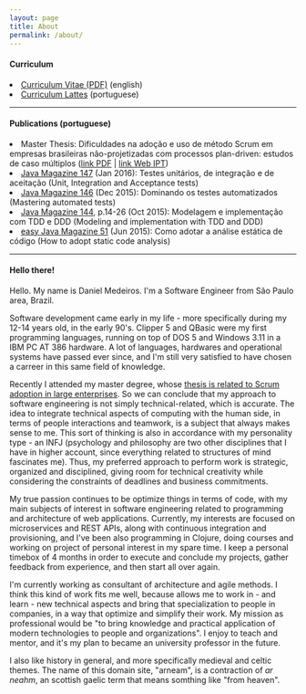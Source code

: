 ```yaml
---
layout: page
title: About
permalink: /about/
---
```

<p>
<h4>Curriculum</h4>
  <li><a href="/static/docs/cv-danielmedeiros-english.pdf" target="_blank">Curriculum Vitae (PDF)</a> (english)</li>
  <li><a href="http://lattes.cnpq.br/2731981942197270" target="_blank">Curriculum Lattes</a> (portuguese)</li>
</p>

<hr>

<p>
<h4>Publications (portuguese)</h4>

  <li>Master Thesis: Dificuldades na adoção e uso de método Scrum em empresas brasileiras não-projetizadas com processos plan-driven: estudos de caso múltiplos (<a href="/static/docs/2016_EC_Daniel_Medeiros Assis.pdf" target="_blank">link PDF</a> | <a href="https://www.ipt.br/pos_graduacao_ipt/solucoes/dissertacoes/838-dificuldades_na_adocao_e_uso_de_metodo_scrum_em_empresas_brasileiras_nao_projetizadas_com_processos_plan_driven_:_estudo.htm" target="_blank">link Web IPT</a>)</li>

  <li><a href="https://www.devmedia.com.br/revista-java-magazine-147/34121" target="_blank">Java Magazine 147</a> (Jan 2016): Testes unitários, de integração e de aceitação (Unit, Integration and Acceptance tests) </li>
  <li><a href="https://www.devmedia.com.br/revista-java-magazine-146/33970" target="_blank">Java Magazine 146</a> (Dec 2015): Dominando os testes automatizados (Mastering automated tests) </li>
  <li><a href="https://www.devmedia.com.br/revista-java-magazine-144/33490" target="_blank">Java Magazine 144</a>, p.14-26 (Oct 2015): Modelagem e implementação com TDD e DDD (Modeling and implementation with TDD and
  DDD) </li>
  <li><a href="https://www.devmedia.com.br/revista-easy-java-magazine-51/32725" target="_blank">easy Java Magazine 51</a> (Jun 2015): Como adotar a análise estática de código (How to adopt static code analysis)
  </li>
</p>

<hr>

<p>
<h4>Hello there!</h4>
</p>

Hello. My name is Daniel Medeiros. I'm a Software Engineer from São Paulo area, Brazil.

Software development came early in my life - more specifically during my 12-14 years old, in the early 90's. Clipper 5 and QBasic were my first programming languages, running on top of DOS 5 and Windows 3.11 in a IBM PC AT 386 hardware. A lot of languages, hardwares and operational systems have passed ever since, and I'm still very satisfied to have chosen a carreer in this same field of knowledge.

Recently I attended my master degree, whose [thesis is related to Scrum adoption in large enterprises](http://cassiopea.ipt.br/teses/2016_EC_Daniel_Medeiros%20Assis.pdf). So we can conclude that my approach to software engineering is not simply technical-related, which is accurate. The idea to integrate technical aspects of computing with the human side, in terms of people interactions and teamwork, is a subject that always makes sense to me. This sort of thinking is also in accordance with my personality type - an INFJ (psychology and philosophy are two other disciplines that I have in higher account, since everything related to structures of mind fascinates me). Thus, my preferred approach to perform work is strategic, organized and disciplined, giving room for technical creativity while considering the constraints of deadlines and business commitments.

My true passion continues to be optimize things in terms of code, with my main subjects of interest in software engineering related to programming and architecture of web applications. Currently, my interests are focused on microservices and REST APIs, along with continuous integration and provisioning, and I've been also programming in Clojure, doing courses and working on project of personal interest in my spare time. I keep a personal timebox of 4 months in order to execute and conclude my projects, gather feedback from experience, and then start all over again.

I'm currently working as consultant of architecture and agile methods. I think this kind of work fits me well, because allows me to work in - and learn - new technical aspects and bring that specialization to people in companies, in a way that optimize and simplify their work. My mission as professional would be "to bring knowledge and practical application of modern technologies to people and organizations". I enjoy to teach and mentor, and it's my plan to became an university professor in the future.

I also like history in general, and more specifically medieval and celtic themes. The name of this domain site, "arneam", is a contraction of <em>ar neahm</em>, an scottish gaelic term that means somthing like "from heaven".
